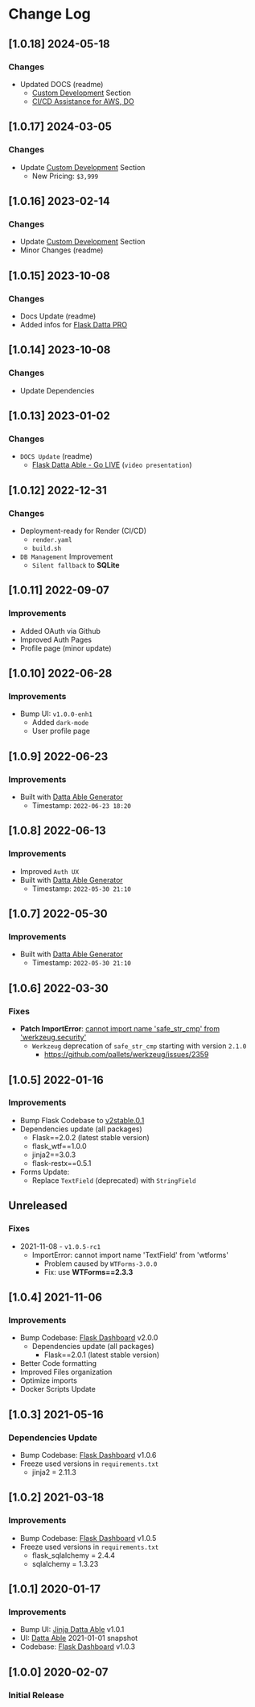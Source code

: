 # Change Log

## [1.0.18] 2024-05-18
### Changes

- Updated DOCS (readme)
  - [Custom Development](https://appseed.us/custom-development/) Section
  - [CI/CD Assistance for AWS, DO](https://appseed.us/terms/#section-ci-cd)

## [1.0.17] 2024-03-05
### Changes

- Update [Custom Development](https://appseed.us/custom-development/) Section
  - New Pricing: `$3,999`

## [1.0.16] 2023-02-14
### Changes

- Update [Custom Development](https://appseed.us/custom-development/) Section
- Minor Changes (readme)

## [1.0.15] 2023-10-08
### Changes

- Docs Update (readme)
- Added infos for [Flask Datta PRO](https://appseed.us/product/datta-able-pro/flask/)

## [1.0.14] 2023-10-08
### Changes

- Update Dependencies

## [1.0.13] 2023-01-02
### Changes

- `DOCS Update` (readme)
  - [Flask Datta Able - Go LIVE](https://www.youtube.com/watch?v=ZpKy2j9UU84) (`video presentation`)

## [1.0.12] 2022-12-31
### Changes

- Deployment-ready for Render (CI/CD)
  - `render.yaml`
  - `build.sh`
- `DB Management` Improvement
  - `Silent fallback` to **SQLite**

## [1.0.11] 2022-09-07
### Improvements

- Added OAuth via Github
- Improved Auth Pages
- Profile page (minor update) 

## [1.0.10] 2022-06-28
### Improvements

- Bump UI: `v1.0.0-enh1`
  - Added `dark-mode`
  - User profile page 

## [1.0.9] 2022-06-23
### Improvements

- Built with [Datta Able Generator](https://appseed.us/generator/datta-able/)
  - Timestamp: `2022-06-23 18:20`

## [1.0.8] 2022-06-13
### Improvements

- Improved `Auth UX`
- Built with [Datta Able Generator](https://appseed.us/generator/datta-able/)
  - Timestamp: `2022-05-30 21:10`

## [1.0.7] 2022-05-30
### Improvements

- Built with [Datta Able Generator](https://appseed.us/generator/datta-able/)
  - Timestamp: `2022-05-30 21:10`

## [1.0.6] 2022-03-30
### Fixes

- **Patch ImportError**: [cannot import name 'safe_str_cmp' from 'werkzeug.security'](https://docs.appseed.us/content/how-to-fix/importerror-cannot-import-name-safe_str_cmp-from-werkzeug.security)
  - `Werkzeug` deprecation of `safe_str_cmp` starting with version `2.1.0`
    - https://github.com/pallets/werkzeug/issues/2359

## [1.0.5] 2022-01-16
### Improvements

- Bump Flask Codebase to [v2stable.0.1](https://github.com/app-generator/boilerplate-code-flask-dashboard/releases)
- Dependencies update (all packages) 
  - Flask==2.0.2 (latest stable version)
  - flask_wtf==1.0.0
  - jinja2==3.0.3
  - flask-restx==0.5.1
- Forms Update:
  - Replace `TextField` (deprecated) with `StringField`

## Unreleased
### Fixes

- 2021-11-08 - `v1.0.5-rc1`
  - ImportError: cannot import name 'TextField' from 'wtforms'
    - Problem caused by `WTForms-3.0.0`
    - Fix: use **WTForms==2.3.3**

## [1.0.4] 2021-11-06
### Improvements

- Bump Codebase: [Flask Dashboard](https://github.com/app-generator/boilerplate-code-flask-dashboard) v2.0.0
  - Dependencies update (all packages) 
    - Flask==2.0.1 (latest stable version)
- Better Code formatting
- Improved Files organization
- Optimize imports
- Docker Scripts Update

## [1.0.3] 2021-05-16
### Dependencies Update

- Bump Codebase: [Flask Dashboard](https://github.com/app-generator/boilerplate-code-flask-dashboard) v1.0.6
- Freeze used versions in `requirements.txt`
    - jinja2 = 2.11.3

## [1.0.2] 2021-03-18
### Improvements

- Bump Codebase: [Flask Dashboard](https://github.com/app-generator/boilerplate-code-flask-dashboard) v1.0.5
- Freeze used versions in `requirements.txt`
    - flask_sqlalchemy = 2.4.4
    - sqlalchemy = 1.3.23
    
## [1.0.1] 2020-01-17
### Improvements

- Bump UI: [Jinja Datta Able](https://github.com/app-generator/jinja-datta-able/releases) v1.0.1
- UI: [Datta Able](https://github.com/codedthemes/datta-able-bootstrap-dashboard) 2021-01-01 snapshot
- Codebase: [Flask Dashboard](https://github.com/app-generator/boilerplate-code-flask-dashboard/releases) v1.0.3

## [1.0.0] 2020-02-07
### Initial Release

